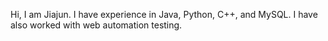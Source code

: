 Hi, I am Jiajun. I have experience in Java, Python, C++, and MySQL. I have also worked with web automation testing.
